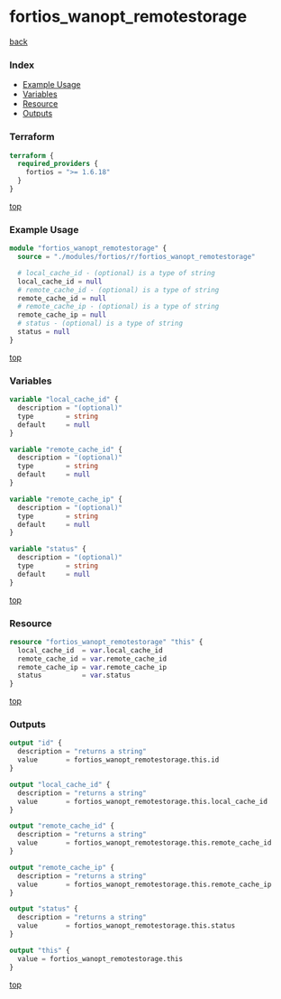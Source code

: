 # fortios_wanopt_remotestorage

[back](../fortios.md)

### Index

- [Example Usage](#example-usage)
- [Variables](#variables)
- [Resource](#resource)
- [Outputs](#outputs)

### Terraform

```terraform
terraform {
  required_providers {
    fortios = ">= 1.6.18"
  }
}
```

[top](#index)

### Example Usage

```terraform
module "fortios_wanopt_remotestorage" {
  source = "./modules/fortios/r/fortios_wanopt_remotestorage"

  # local_cache_id - (optional) is a type of string
  local_cache_id = null
  # remote_cache_id - (optional) is a type of string
  remote_cache_id = null
  # remote_cache_ip - (optional) is a type of string
  remote_cache_ip = null
  # status - (optional) is a type of string
  status = null
}
```

[top](#index)

### Variables

```terraform
variable "local_cache_id" {
  description = "(optional)"
  type        = string
  default     = null
}

variable "remote_cache_id" {
  description = "(optional)"
  type        = string
  default     = null
}

variable "remote_cache_ip" {
  description = "(optional)"
  type        = string
  default     = null
}

variable "status" {
  description = "(optional)"
  type        = string
  default     = null
}
```

[top](#index)

### Resource

```terraform
resource "fortios_wanopt_remotestorage" "this" {
  local_cache_id  = var.local_cache_id
  remote_cache_id = var.remote_cache_id
  remote_cache_ip = var.remote_cache_ip
  status          = var.status
}
```

[top](#index)

### Outputs

```terraform
output "id" {
  description = "returns a string"
  value       = fortios_wanopt_remotestorage.this.id
}

output "local_cache_id" {
  description = "returns a string"
  value       = fortios_wanopt_remotestorage.this.local_cache_id
}

output "remote_cache_id" {
  description = "returns a string"
  value       = fortios_wanopt_remotestorage.this.remote_cache_id
}

output "remote_cache_ip" {
  description = "returns a string"
  value       = fortios_wanopt_remotestorage.this.remote_cache_ip
}

output "status" {
  description = "returns a string"
  value       = fortios_wanopt_remotestorage.this.status
}

output "this" {
  value = fortios_wanopt_remotestorage.this
}
```

[top](#index)